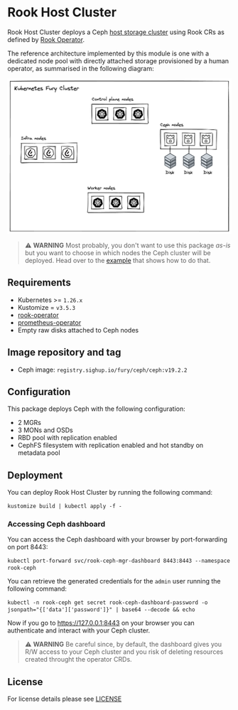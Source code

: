 # Rook Host Cluster

<!-- <SD-DOCS> -->

Rook Host Cluster deploys a Ceph [host storage cluster](https://rook.io/docs/rook/v1.15/CRDs/Cluster/host-cluster/)
using Rook CRs as defined by [Rook Operator](../rook-operator).

The reference architecture implemented by this module is one with a dedicated node
pool with directly attached storage provisioned by a human operator, as summarised
in the following diagram:

![Fury Storage Reference Architecture](../../docs/assets/reference-architecture.png)

> ⚠️ **WARNING**
> Most probably, you don't want to use this package _as-is_ but you want to choose
> in which nodes the Ceph cluster will be deployed. Head over to the [example](../../examples/rook-hostcluster-nodeSelector/)
> that shows how to do that.

## Requirements

- Kubernetes >= `1.26.x`
- Kustomize = `v3.5.3`
- [rook-operator](../rook-operator)
- [prometheus-operator](https://github.com/sighupio/fury-kubernetes-monitoring/tree/main/katalog/prometheus-operator)
- Empty raw disks attached to Ceph nodes

## Image repository and tag

- Ceph image: `registry.sighup.io/fury/ceph/ceph:v19.2.2`

## Configuration

This package deploys Ceph with the following configuration:

- 2 MGRs
- 3 MONs and OSDs
- RBD pool with replication enabled
- CephFS filesystem with replication enabled and hot standby on metadata pool

## Deployment

You can deploy Rook Host Cluster by running the following command:

```shell
kustomize build | kubectl apply -f -
```

### Accessing Ceph dashboard

You can access the Ceph dashboard with your browser by port-forwarding on port 8443:

```shell
kubectl port-forward svc/rook-ceph-mgr-dashboard 8443:8443 --namespace rook-ceph
```

You can retrieve the generated credentials for the `admin` user running the following
command:

```shell
kubectl -n rook-ceph get secret rook-ceph-dashboard-password -o jsonpath="{['data']['password']}" | base64 --decode && echo
```

Now if you go to <https://127.0.0.1:8443> on your browser you can authenticate and
interact with your Ceph cluster.

> ⚠️ **WARNING**
> Be careful since, by default, the dashboard gives you R/W access to your Ceph
> cluster and you risk of deleting resources created throught the operator CRDs.

<!-- </SD-DOCS> -->

## License

For license details please see [LICENSE](../../LICENSE)
